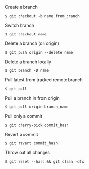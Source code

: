 Create a branch
```
$ git checkout -b name from_branch
```

Switch branch
```
$ git checkout name
```

Delete a branch (on origin)
```
$ git push origin --delete name
```

Delete a branch locally
```
$ git branch -D name
```

Pull latest from tracked remote branch
```
$ git pull
```

Pull a branch in from origin
```
$ git pull origin branch_name
```

Pull only a commit
```
$ git cherry-pick commit_hash
```

Revert a commit
```
$ git revert commit_hash
```

Throw out all changes
```
$ git reset --hard && git clean -dfx
```
